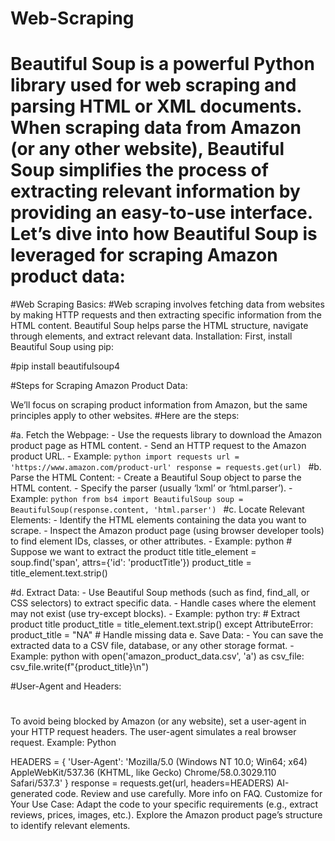 ﻿# Web-Scraping


 # Beautiful Soup is a powerful Python library used for web scraping and parsing HTML or XML documents. When scraping data from Amazon (or any other website), Beautiful Soup simplifies the process of extracting relevant information by providing an easy-to-use interface. Let’s dive into how Beautiful Soup is leveraged for scraping Amazon product data:

#Web Scraping Basics:
#Web scraping involves fetching data from websites by making HTTP requests and then extracting specific information from the HTML content.
Beautiful Soup helps parse the HTML structure, navigate through elements, and extract relevant data.
Installation:
First, install Beautiful Soup using pip:

#pip install beautifulsoup4

#Steps for Scraping Amazon Product Data:

We’ll focus on scraping product information from Amazon, but the same principles apply to other websites.
#Here are the steps:

#a. Fetch the Webpage: - Use the requests library to download the Amazon product page as HTML content. - Send an HTTP request to the Amazon product URL. - Example: ```python import requests
     url = 'https://www.amazon.com/product-url'
     response = requests.get(url)
     ```
#b. Parse the HTML Content: - Create a Beautiful Soup object to parse the HTML content. - Specify the parser (usually ‘lxml’ or ‘html.parser’). - Example: ```python from bs4 import BeautifulSoup
     soup = BeautifulSoup(response.content, 'html.parser')
     ```
#c. Locate Relevant Elements: - Identify the HTML elements containing the data you want to scrape. - Inspect the Amazon product page (using browser developer tools) to find element IDs, classes, or other attributes. - Example: python          # Suppose we want to extract the product title          title_element = soup.find('span', attrs={'id': 'productTitle'})          product_title = title_element.text.strip()  

#d. Extract Data: - Use Beautiful Soup methods (such as find, find_all, or CSS selectors) to extract specific data. - Handle cases where the element may not exist (use try-except blocks). - Example: python          try:              # Extract product title              product_title = title_element.text.strip()          except AttributeError:              product_title = "NA"  # Handle missing data           e. Save Data: - You can save the extracted data to a CSV file, database, or any other storage format. - Example: python          with open('amazon_product_data.csv', 'a') as csv_file:              csv_file.write(f"{product_title}\n")  

#User-Agent and Headers:
#
To avoid being blocked by Amazon (or any website), set a user-agent in your HTTP request headers.
The user-agent simulates a real browser request.
Example:
Python

HEADERS = {
    'User-Agent': 'Mozilla/5.0 (Windows NT 10.0; Win64; x64) AppleWebKit/537.36 (KHTML, like Gecko) Chrome/58.0.3029.110 Safari/537.3'
}
response = requests.get(url, headers=HEADERS)
AI-generated code. Review and use carefully. More info on FAQ.
Customize for Your Use Case:
Adapt the code to your specific requirements (e.g., extract reviews, prices, images, etc.).
Explore the Amazon product page’s structure to identify relevant elements.
